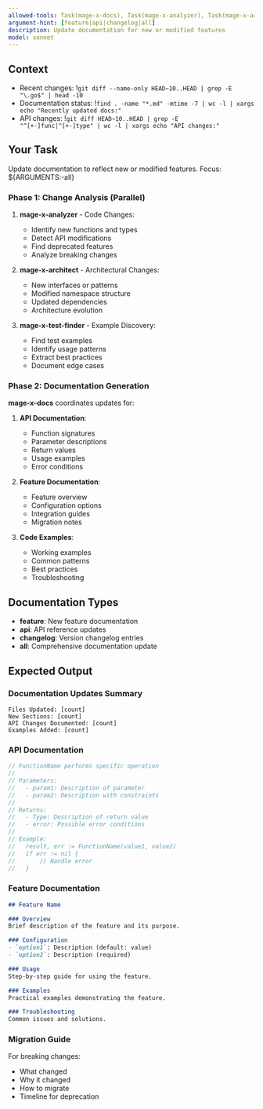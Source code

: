 ```yaml
---
allowed-tools: Task(mage-x-docs), Task(mage-x-analyzer), Task(mage-x-architect), Task(mage-x-test-finder), Bash(mage docs:*), Read, Write, MultiEdit, Grep, Glob, LS
argument-hint: [feature|api|changelog|all]
description: Update documentation for new or modified features
model: sonnet
---
```


## Context
- Recent changes: !`git diff --name-only HEAD~10..HEAD | grep -E "\.go$" | head -10`
- Documentation status: !`find . -name "*.md" -mtime -7 | wc -l | xargs echo "Recently updated docs:"`
- API changes: !`git diff HEAD~10..HEAD | grep -E "^[+-]func|^[+-]type" | wc -l | xargs echo "API changes:"`

## Your Task

Update documentation to reflect new or modified features. Focus: ${ARGUMENTS:-all}

### Phase 1: Change Analysis (Parallel)

1. **mage-x-analyzer** - Code Changes:
   - Identify new functions and types
   - Detect API modifications
   - Find deprecated features
   - Analyze breaking changes

2. **mage-x-architect** - Architectural Changes:
   - New interfaces or patterns
   - Modified namespace structure
   - Updated dependencies
   - Architecture evolution

3. **mage-x-test-finder** - Example Discovery:
   - Find test examples
   - Identify usage patterns
   - Extract best practices
   - Document edge cases

### Phase 2: Documentation Generation

**mage-x-docs** coordinates updates for:

1. **API Documentation**:
   - Function signatures
   - Parameter descriptions
   - Return values
   - Usage examples
   - Error conditions

2. **Feature Documentation**:
   - Feature overview
   - Configuration options
   - Integration guides
   - Migration notes

3. **Code Examples**:
   - Working examples
   - Common patterns
   - Best practices
   - Troubleshooting

## Documentation Types

- **feature**: New feature documentation
- **api**: API reference updates
- **changelog**: Version changelog entries
- **all**: Comprehensive documentation update

## Expected Output

### Documentation Updates Summary
```
Files Updated: [count]
New Sections: [count]
API Changes Documented: [count]
Examples Added: [count]
```

### API Documentation
```go
// FunctionName performs specific operation
//
// Parameters:
//   - param1: Description of parameter
//   - param2: Description with constraints
//
// Returns:
//   - Type: Description of return value
//   - error: Possible error conditions
//
// Example:
//   result, err := FunctionName(value1, value2)
//   if err != nil {
//       // Handle error
//   }
```

### Feature Documentation
```markdown
## Feature Name

### Overview
Brief description of the feature and its purpose.

### Configuration
- `option1`: Description (default: value)
- `option2`: Description (required)

### Usage
Step-by-step guide for using the feature.

### Examples
Practical examples demonstrating the feature.

### Troubleshooting
Common issues and solutions.
```

### Migration Guide
For breaking changes:
- What changed
- Why it changed
- How to migrate
- Timeline for deprecation